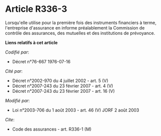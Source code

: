 # Article R336-3

Lorsqu'elle utilise pour la première fois des instruments financiers à terme, l'entreprise d'assurance en informe
préalablement la Commission de contrôle des assurances, des mutuelles et des institutions de prévoyance.

**Liens relatifs à cet article**

_Codifié par_:

  - Décret n°76-667 1976-07-16

_Cité par_:

  - Décret n°2002-970 du 4 juillet 2002 - art. 5 (V)
  - Décret  n°2007-243 du 23 février 2007 - art. 4 (V)
  - Décret n°2007-243 du 23 février 2007 - art. 16 (V)

_Modifié par_:

  - Loi n°2003-706 du 1 août 2003 - art. 46 (V) JORF 2 août 2003

_Cite_:

  - Code des assurances - art. R336-1 (M)
